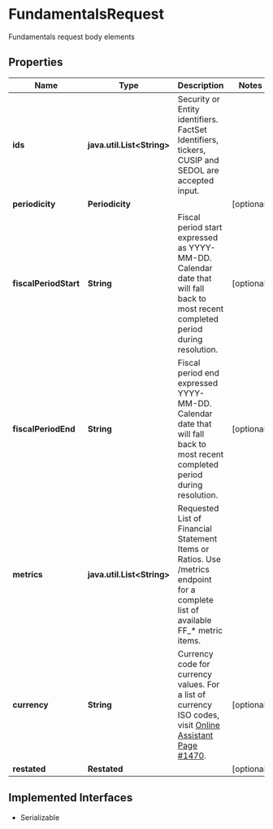 

# FundamentalsRequest

Fundamentals request body elements

## Properties

Name | Type | Description | Notes
------------ | ------------- | ------------- | -------------
**ids** | **java.util.List&lt;String&gt;** | Security or Entity identifiers. FactSet Identifiers, tickers, CUSIP and SEDOL are accepted input.  | 
**periodicity** | **Periodicity** |  |  [optional]
**fiscalPeriodStart** | **String** | Fiscal period start expressed as YYYY-MM-DD.  Calendar date that will fall back to most recent completed period during resolution.  |  [optional]
**fiscalPeriodEnd** | **String** | Fiscal period end expressed YYYY-MM-DD.  Calendar date that will fall back to most recent completed period during resolution.  |  [optional]
**metrics** | **java.util.List&lt;String&gt;** | Requested List of Financial Statement Items or Ratios. Use /metrics endpoint for a complete list of available FF_* metric items.  | 
**currency** | **String** | Currency code for currency values. For a list of currency ISO codes, visit [Online Assistant Page #1470](https://oa.apps.factset.com/pages/1470).  |  [optional]
**restated** | **Restated** |  |  [optional]


## Implemented Interfaces

* Serializable


